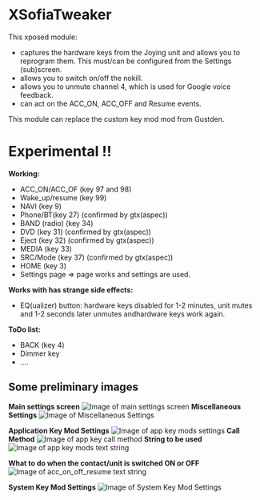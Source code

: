 # XSofiaTweaker

This xposed module:
* captures the hardware keys from the Joying unit and allows you to reprogram them. This must/can be configured from the Settings (sub)screen.
* allows you to switch on/off the nokill.
* allows you to unmute channel 4, which is used for Google voice feedback.
* can act on the ACC_ON, ACC_OFF and Resume events.

This module can replace the custom key mod mod from Gustden.

# Experimental !!

**Working:** 
* ACC_ON/ACC_OF (key 97 and 98)
* Wake_up/resume (key 99)
* NAVI (key 9)
* Phone/BT(key 27) (confirmed by gtx(aspec))
* BAND (radio) (key 34)
* DVD (key 31) (confirmed by gtx(aspec))
* Eject (key 32) (confirmed by gtx(aspec))
* MEDIA (key 33)
* SRC/Mode (key 37) (confirmed by gtx(aspec))
* HOME (key 3)
* Settings page => page works and settings are used.


**Works with has strange side effects:**
* EQ(ualizer) button: hardware keys disabled for 1-2 minutes, unit mutes and 1-2 seconds later unmutes andhardware keys work again.

**ToDo list:**

* BACK (key 4)
* Dimmer key
* ....


## Some preliminary images
**Main settings screen**
![Image of main settings screen](https://github.com/hvdwolf/XSofiaTweaker/blob/master/images/01-Settings-Main.png)
**Miscellaneous Settings**
![Image of Miscellaneous Settings](https://github.com/hvdwolf/XSofiaTweaker/blob/master/images/02-Settings-Miscellaneous.png)

**Application Key Mod Settings**
![Image of app key mods settings](https://github.com/hvdwolf/XSofiaTweaker/blob/master/images/03-Settings-AppKeyMods.png)
**Call Method**
![Image of app key call method](https://github.com/hvdwolf/XSofiaTweaker/blob/master/images/03-01-Settings-AppKeyMods.png)
**String to be used**
![Image of app key mods text string](https://github.com/hvdwolf/XSofiaTweaker/blob/master/images/03-02-Settings-AppKeyMods.png)

**What to do when the contact/unit is switched ON or OFF**
![Image of acc_on_off_resume text string](https://github.com/hvdwolf/XSofiaTweaker/blob/master/images/Settings-acc_on_of.png)

**System Key Mod Settings**
![Image of System Key Mod Settings](https://github.com/hvdwolf/XSofiaTweaker/blob/master/images/04-Settings-SysKeyMods.png)
